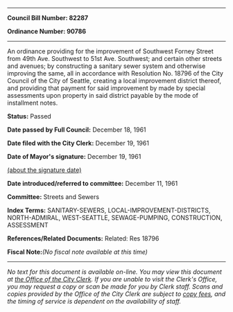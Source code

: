 

********

**Council Bill Number: 82287**
   
**Ordinance Number: 90786**
********

 An ordinance providing for the improvement of Southwest Forney Street from 49th Ave. Southwest to 51st Ave. Southwest; and certain other streets and avenues; by constructing a sanitary sewer system and otherwise improving the same, all in accordance with Resolution No. 18796 of the City Council of the City of Seattle, creating a local improvement district thereof, and providing that payment for said improvement by made by special assessments upon property in said district payable by the mode of installment notes.

**Status:** Passed
   
**Date passed by Full Council:** December 18, 1961
   
**Date filed with the City Clerk:** December 19, 1961
   
**Date of Mayor's signature:** December 19, 1961
   
[(about the signature date)](/~public/approvaldate.htm)
   
   
   
**Date introduced/referred to committee:** December 11, 1961
   
**Committee:** Streets and Sewers
   
   
**Index Terms:** SANITARY-SEWERS, LOCAL-IMPROVEMENT-DISTRICTS, NORTH-ADMIRAL, WEST-SEATTLE, SEWAGE-PUMPING, CONSTRUCTION, ASSESSMENT

**References/Related Documents:** Related: Res 18796

**Fiscal Note:**_(No fiscal note available at this time)_
********

_No text for this document is available on-line. You may view this document at [the Office of the City Clerk](http://www.seattle.gov/leg/clerk/contactUs.htm). If you are unable to visit the Clerk's Office, you may request a copy or scan be made for you by Clerk staff. Scans and copies provided by the Office of the City Clerk are subject to [copy fees](http://clerk.seattle.gov/~public/clerkfees.htm), and the timing of service is dependent on the availability of staff._

